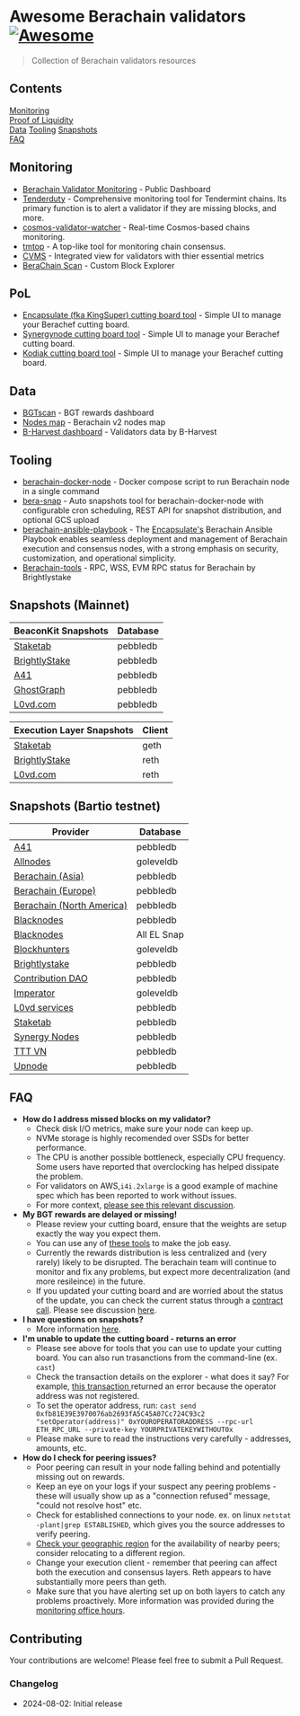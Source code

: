 # Awesome Berachain validators [![Awesome](https://awesome.re/badge.svg)](https://awesome.re)

> Collection of Berachain validators resources

## Contents
[Monitoring](#monitoring)  
[Proof of Liquidity](#pol)  
[Data](#data)
[Tooling](#tooling)
[Snapshots](#snapshots)  
[FAQ](#faq)  

## Monitoring

* [Berachain Validator Monitoring](https://grafana.tools.berachain.com/public-dashboards/d2ebb1bef39846c194e9fb731526856f?orgId=1&from=1727808520612&to=1727851720612) - Public Dashboard
* [Tenderduty](https://github.com/blockpane/tenderduty) - Comprehensive monitoring tool for Tendermint chains. Its primary function is to alert a validator if they are missing blocks, and more.
* [cosmos-validator-watcher](https://github.com/kilnfi/cosmos-validator-watcher) - Real-time Cosmos-based chains monitoring.
* [tmtop](https://github.com/QuokkaStake/tmtop) - A top-like tool for monitoring chain consensus.
* [CVMS](https://github.com/cosmostation/cvms) - Integrated view for validators with thier essential metrics
* [BeraChain Scan](https://berachainscan.com) - Custom Block Explorer

## PoL
* [Encapsulate (fka KingSuper) cutting board tool](https://cb.berachain.testnet.encapsulate.xyz) - Simple UI to manage your Berachef cutting board.
* [Synergynode cutting board tool](https://beratools.synergynodes.com/) - Simple UI to manage your Berachef cutting board.
* [Kodiak cutting board tool](https://cutting-board.beraden.com/) - Simple UI to manage your Berachef cutting board.

## Data
* [BGTscan](https://bgtscan.com/) - BGT rewards dashboard
* [Nodes map](https://services.tienthuattoan.com/testnet/berachain-v2/map) - Berachain v2 nodes map
* [B-Harvest dashboard](https://bera-dashboard.bharvest.io/) - Validators data by B-Harvest

## Tooling

* [berachain-docker-node](https://github.com/upnodedev/berachain-docker-node) - Docker compose script to run Berachain node in a single command
* [bera-snap](https://github.com/upnodedev/bera-snap) - Auto snapshots tool for berachain-docker-node with configurable cron scheduling, REST API for snapshot distribution, and optional GCS upload
* [berachain-ansible-playbook](https://github.com/encapsulate-xyz/berachain-ansible) - The [Encapsulate's](https://encapsulate.xyz/) Berachain Ansible Playbook enables seamless deployment and management of Berachain execution and consensus nodes, with a strong emphasis on security, customization, and operational simplicity.
* [Berachain-tools](https://bera-tools.brightlystake.com/) - RPC, WSS, EVM RPC status for Berachain by Brightlystake


## Snapshots (Mainnet)

| BeaconKit Snapshots                                                                                             | Database  |
|-----------------------------------------------------------------------------------------------------------------|-----------|
| [Staketab](https://services.staketab.org/docs/berachain/cl-snapshot/)                                           | pebbledb  |
| [BrightlyStake](https://bera-main.brightlystake.com/snapshot/)                                                  | pebbledb  |
| [A41](https://narrow-cello-dab.notion.site/A41-Berachain-Beacon-Snapshot-192c62052b8e808598d8f3911f1d5505)      | pebbledb  |
| [GhostGraph](https://public-snapshots.ghostgraph.xyz/bera/snapshot-beacond-mainnet.tgz)                         | pebbledb  |
| [L0vd.com](https://chain-services.l0vd.com/mainnets/berachain/snapshot)                                         | pebbledb  |

| Execution Layer Snapshots                                                                                       | Client  |
|-----------------------------------------------------------------------------------------------------------------|---------|
| [Staketab](https://services.staketab.org/docs/berachain/el-snapshot/)                                           | geth    |
| [BrightlyStake](https://bera-main.brightlystake.com/snapshot/)                                                  | reth    |
| [L0vd.com](https://chain-services.l0vd.com/mainnets/berachain/snapshot)                                         | reth    |


## Snapshots (Bartio testnet)

| Provider                                                                                                        | Database  |
|-----------------------------------------------------------------------------------------------------------------|-----------|
| [A41](https://narrow-cello-dab.notion.site/A41-Berachain-Testnet-v2-Snapshots-4d39b8e7046e4fc8bce4ce9cf5053b97) | pebbledb  |
| [Allnodes](https://www.publicnode.com/snapshots#berachain)                                                      | goleveldb |
| [Berachain (Asia)](https://storage.googleapis.com/bartio-snapshot-as/index.html)                                | pebbledb  |
| [Berachain (Europe)](https://storage.googleapis.com/bartio-snapshot-eu/index.html)                              | pebbledb  |
| [Berachain (North America)](https://storage.googleapis.com/bartio-snapshot/index.html)                          | pebbledb  |
| [Blacknodes](https://services.blacknodes.net/Berachain-V2/)                                                     | pebbledb  |
| [Blacknodes](https://berachain-snapshots.blacknodes.net/)                                                       |All EL Snap|
| [Blockhunters](https://blockhunters.dev/testnet/berachainv2/snapshot)                                           | goleveldb |
| [Brightlystake](https://testnet-berav2.brightlystake.com/snapshot/)                                             | pebbledb  |
| [Contribution DAO](https://services.contributiondao.com/testnet/berachain-v2/snapshots)                         | pebbledb  |
| [Imperator](https://www.imperator.co/services/chain-services/testnets/bera-v2)                                  | goleveldb |
| [L0vd services](https://chain-services.l0vd.com/testnets/berachain_v2/snapshot#sync-from-snapshot-pebbledb)     | pebbledb  |
| [Staketab](https://services.staketab.org/docs/beacon-testnet/snapshot)                                          | pebbledb  |
| [Synergy Nodes](https://synergynodes.com/service/berachain-v2-testnet)                                          | pebbledb  |
| [TTT VN](https://services.tienthuattoan.com/testnet/berachain-v2/snapshot)                                      | pebbledb  |
| [Upnode](https://bera.upnode.org/berachainv2/snapshots)                                                         | pebbledb  |

## FAQ
* **How do I address missed blocks on my validator?**
    * Check disk I/O metrics, make sure your node can keep up.
    * NVMe storage is highly recomended over SSDs for better performance.
    * The CPU is another possible bottleneck, especially CPU frequency. Some users have reported that overclocking has helped dissipate the problem.
    * For validators on AWS,`i4i.2xlarge` is a good example of machine spec which has been reported to work without issues.
    * For more context, [please see this relevant discussion](https://discord.com/channels/924442927399313448/1245159849986228284/1273677626615009443).
* **My BGT rewards are delayed or missing!**
  * Please review your cutting board, ensure that the weights are setup exactly the way you expect them.
  * You can use any of [these tools](#pol) to make the job easy.
  * Currently the rewards distribution is less centralized and (very rarely) likely to be disrupted. The berachain team will continue to monitor and fix any problems, but expect more decentralization (and more resileince) in the future.
  * If you updated your cutting board and are worried about the status of the update, you can check the current status through a [contract call](https://docs.berachain.com/developers/contracts/berachef). Please see discussion [here](https://discord.com/channels/924442927399313448/1245159849986228284/1275152865089949781).
* **I have questions on snapshots?**
  * More information [here](snapshots.md).
* **I'm unable to update the cutting board - returns an error**
  * Please see above for tools that you can use to update your cutting board. You can also run trasanctions from the command-line (ex. `cast`)
  * Check the transaction details on the explorer - what does it say? For example, [this transaction ](https://bartio.beratrail.io/tx/0x0ad986617ee16ebb60b04b988d4aa845e817e3788702b716b949eeeb0986b17f) returned an error because the operator address was not registered.
  * To set the operator address, run: `cast send 0xfb81E39E3970076ab2693fA5C45A07Cc724C93c2 "setOperator(address)" 0xYOUROPERATORADDRESS --rpc-url ETH_RPC_URL --private-key YOURPRIVATEKEYWITHOUT0x`
  * Please make sure to read the instructions very carefully - addresses, amounts, etc.
* **How do I check for peering issues?**
  * Poor peering can result in your node falling behind and potentially missing out on rewards.
  * Keep an eye on your logs if your suspect any peering problems - these will usually show up as a "connection refused" message, "could not resolve host" etc.
  * Check for established connections to your node. ex. on linux `netstat -plant|grep ESTABLISHED`, which gives you the source addresses to verify peering.
  * [Check your geographic region](https://services.tienthuattoan.com/testnet/berachain-v2/map) for the availability of nearby peers; consider relocating to a different region.
  * Change your execution client - remember that peering can affect both the execution and consensus layers. Reth appears to have substantially more peers than geth.
  * Make sure that you have alerting set up on both layers to catch any problems proactively. More information was provided during the [monitoring office hours](https://discord.com/channels/924442927399313448/1245528095553753169/1270454196940046418).

## Contributing

Your contributions are welcome! Please feel free to submit a Pull Request.

### Changelog

* 2024-08-02: Initial release
